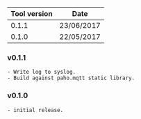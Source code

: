| Tool version    | Date       |
| --------------- | ---------- |
| 0.1.1           | 23/06/2017 |
| 0.1.0           | 22/05/2017 |

### v0.1.1

```
- Write log to syslog.
- Build against paho.mqtt static library.
```

### v0.1.0

```
- initial release.
```
